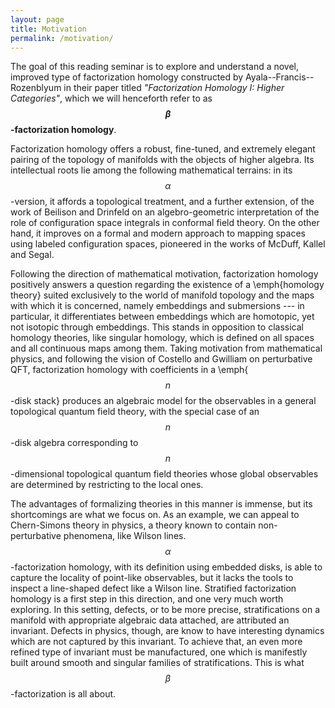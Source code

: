 ```yaml
---
layout: page
title: Motivation
permalink: /motivation/
---
```


The goal of this reading seminar is to explore and understand a novel, improved type of factorization homology constructed by Ayala--Francis--Rozenblyum in their paper titled *"Factorization Homology I: Higher Categories"*, which we will henceforth refer to as **$$\beta$$-factorization homology**. 

Factorization homology offers a robust, fine-tuned, and extremely elegant pairing of the topology of manifolds with the objects of higher algebra. Its intellectual roots lie among the following mathematical terrains: in its $$\alpha$$-version, it affords a topological treatment, and a further extension, of the work of Beilison and Drinfeld on an algebro-geometric interpretation of the role of configuration space integrals in conformal field theory. On the other hand, it improves on a formal and modern approach to mapping spaces using labeled configuration spaces, pioneered in the works of McDuff, Kallel and Segal.

Following the direction of mathematical motivation, factorization homology positively answers a question regarding the existence of a \emph{homology theory} suited exclusively to the world of manifold topology and the maps with which it is concerned, namely embeddings and submersions --- in particular, it differentiates between embeddings which are homotopic, yet not isotopic through embeddings. This stands in opposition to classical homology theories, like singular homology, which is defined on all spaces and all continuous maps among them. Taking motivation from mathematical physics, and following the vision of Costello and Gwilliam on perturbative QFT, factorization homology with coefficients in a \emph{$$n$$-disk stack} produces an algebraic model for the observables in a general topological quantum field theory, with the special case of an $$n$$-disk algebra corresponding to $$n$$-dimensional topological quantum field theories whose global observables are determined by restricting to the local ones.

The advantages of formalizing theories in this manner is immense, but its shortcomings are what we focus on. As an example, we can appeal to Chern-Simons theory in physics, a theory known to contain non-perturbative phenomena, like Wilson lines. $$\alpha$$-factorization homology, with its definition using embedded disks, is able to capture the locality of point-like observables, but it lacks the tools to inspect a line-shaped defect like a Wilson line. Stratified factorization homology is a first step in this direction, and one very much worth exploring. In this setting, defects, or to be more precise, stratifications on a manifold with appropriate algebraic data attached, are attributed an invariant. Defects in physics, though, are know to have interesting dynamics which are not captured by this invariant. To achieve that, an even more refined type of invariant must be manufactured, one which is manifestly built around smooth and singular families of stratifications. This is what $$\beta$$-factorization is all about.